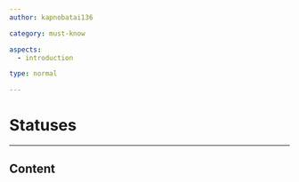 ```yaml
---
author: kapnobatai136

category: must-know

aspects:
  - introduction

type: normal

---
```


# Statuses

---
## Content

